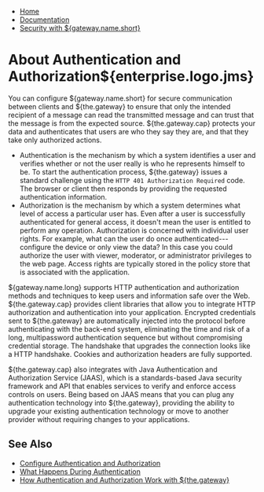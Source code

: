 -   [Home](../../index.md)
-   [Documentation](../index.md)
-   [Security with ${gateway.name.short}](../index.md#security)

<a name="concepts_aaa"></a>About Authentication and Authorization${enterprise.logo.jms}
=======================================================================================

You can configure ${gateway.name.short} for secure communication between clients and ${the.gateway} to ensure that only the intended recipient of a message can read the transmitted message and can trust that the message is from the expected source. ${the.gateway.cap} protects your data and authenticates that users are who they say they are, and that they take only authorized actions.

-   Authentication is the mechanism by which a system identifies a user and verifies whether or not the user really is who he represents himself to be. To start the authentication process, ${the.gateway} issues a standard challenge using the `HTTP 401 Authorization Required` code. The browser or client then responds by providing the requested authentication information.
-   Authorization is the mechanism by which a system determines what level of access a particular user has. Even after a user is successfully authenticated for general access, it doesn't mean the user is entitled to perform any operation. Authorization is concerned with individual user rights. For example, what can the user do once authenticated---configure the device or only view the data? In this case you could authorize the user with viewer, moderator, or administrator privileges to the web page. Access rights are typically stored in the policy store that is associated with the application.

${gateway.name.long} supports HTTP authentication and authorization methods and techniques to keep users and information safe over the Web. ${the.gateway.cap} provides client libraries that allow you to integrate HTTP authorization and authentication into your application. Encrypted credentials sent to ${the.gateway} are automatically injected into the protocol before authenticating with the back-end system, eliminating the time and risk of a long, multipassword authentication sequence but without compromising credential storage. The handshake that upgrades the connection looks like a HTTP handshake. Cookies and authorization headers are fully supported.

${the.gateway.cap} also integrates with Java Authentication and Authorization Service (JAAS), which is a standards-based Java security framework and API that enables services to verify and enforce access controls on users. Being based on JAAS means that you can plug any authentication technology into ${the.gateway}, providing the ability to upgrade your existing authentication technology or move to another provider without requiring changes to your applications.

<a name="seealso"></a>See Also
------------------------------

-   [Configure Authentication and Authorization](o_aaa_config_authentication.md)
-   [What Happens During Authentication](u_aaa_gw_client_interactions.md)
-   [How Authentication and Authorization Work with ${the.gateway}](u_aaa_implement.md)


